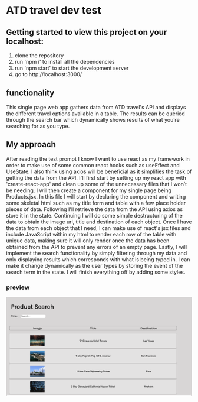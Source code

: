 # ATD travel dev test 

## Getting started to view this project on your localhost: 

1. clone the repository 
2. run 'npm i' to install all the dependencies 
3. run 'npm start' to start the development server 
4. go to http://localhost:3000/ 

## functionality 

This single page web app gathers data from ATD travel's API and displays the different travel options available in a table. The results can be queried through the search bar which dynamically shows results of what you’re searching for as you type. 

## My approach 

After reading the test prompt I know I want to use react as my framework in order to make use of some common react hooks such as useEffect and UseState. I also think using axios will be beneficial as it simplifies the task of getting the data from the API. I'll first start by setting up my react app with 'create-react-app' and clean up some of the unnecessary files that I won’t be needing. I will then create a component for my single page being Products.jsx. In this file I will start by declaring the component and writing some skeletal html such as my title form and table with a few place holder pieces of data. Following I'll retrieve the data from the API using axios as store it in the state. Continuing I will do some simple destructuring of the data to obtain the image url, title and destination of each object. Once I have the data from each object that I need, I can make use of react's jsx files and include JavaScript within my html to render each row of the table with unique data, making sure it will only render once the data has been obtained from the API to prevent any errors of an empty page. Lastly, I will implement the search functionality by simply filtering through my data and only displaying results which corresponds with what is being typed in. I can make it change dynamically as the user types by storing the event of the search term in the state. I will finish everything off by adding some styles.

### preview

![home-page](https://github.com/roshan0926/atdTest/blob/main/readme_img/statiic-page.png?raw=true)